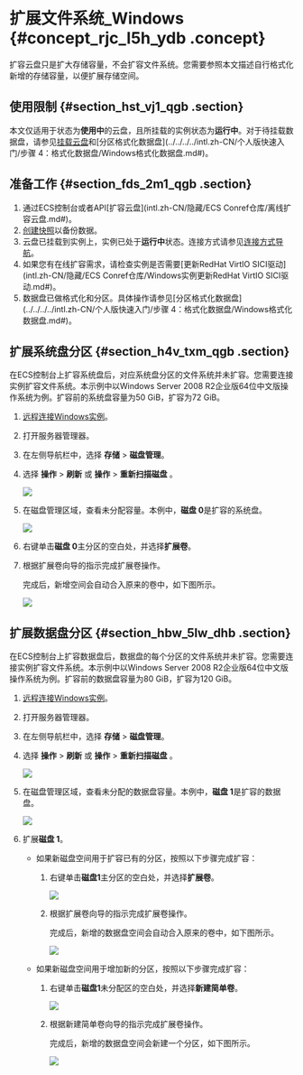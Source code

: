 # 扩展文件系统\_Windows {#concept_rjc_l5h_ydb .concept}

扩容云盘只是扩大存储容量，不会扩容文件系统。您需要参照本文描述自行格式化新增的存储容量，以便扩展存储空间。

## 使用限制 {#section_hst_vj1_qgb .section}

本文仅适用于状态为**使用中**的云盘，且所挂载的实例状态为**运行中**。对于待挂载数据盘，请参见[挂载云盘](../../../../intl.zh-CN/块存储/云盘/挂载云盘.md#)和[分区格式化数据盘](../../../../intl.zh-CN/个人版快速入门/步骤 4：格式化数据盘/Windows格式化数据盘.md#)。

## 准备工作 {#section_fds_2m1_qgb .section}

1.  通过ECS控制台或者API[扩容云盘](intl.zh-CN/隐藏/ECS Conref仓库/离线扩容云盘.md#)。
2.  [创建快照](intl.zh-CN/快照/使用快照/创建快照.md#)以备份数据。
3.  云盘已挂载到实例上，实例已处于**运行中**状态。连接方式请参见[连接方式导航](../../../../intl.zh-CN/实例/连接实例/连接方式导航.md#)。
4.  如果您有在线扩容需求，请检查实例是否需要[更新RedHat VirtIO SICI驱动](intl.zh-CN/隐藏/ECS Conref仓库/Windows实例更新RedHat VirtIO SICI驱动.md#)。
5.  数据盘已做格式化和分区。具体操作请参见[分区格式化数据盘](../../../../intl.zh-CN/个人版快速入门/步骤 4：格式化数据盘/Windows格式化数据盘.md#)。

## 扩展系统盘分区 {#section_h4v_txm_qgb .section}

在ECS控制台上扩容系统盘后，对应系统盘分区的文件系统并未扩容。您需要连接实例扩容文件系统。本示例中以Windows Server 2008 R2企业版64位中文版操作系统为例。扩容前的系统盘容量为50 GiB，扩容为72 GiB。

1.  [远程连接Windows实例](../../../../intl.zh-CN/实例/连接实例/连接Windows实例/在本地客户端上连接Windows实例.md#)。
2.  打开服务器管理器。
3.  在左侧导航栏中，选择 **存储** \> **磁盘管理**。
4.  选择 **操作** \> **刷新** 或 **操作** \> **重新扫描磁盘** 。

    ![](http://static-aliyun-doc.oss-cn-hangzhou.aliyuncs.com/assets/img/9678/155548068141660_zh-CN.png)

5.  在磁盘管理区域，查看未分配容量。本例中，**磁盘 0**是扩容的系统盘。

    ![](http://static-aliyun-doc.oss-cn-hangzhou.aliyuncs.com/assets/img/9678/155548068141658_zh-CN.png)

6.  右键单击**磁盘 0**主分区的空白处，并选择**扩展卷**。
7.  根据扩展卷向导的指示完成扩展卷操作。

    完成后，新增空间会自动合入原来的卷中，如下图所示。

    ![](http://static-aliyun-doc.oss-cn-hangzhou.aliyuncs.com/assets/img/9678/155548068141657_zh-CN.png)


## 扩展数据盘分区 {#section_hbw_5lw_dhb .section}

在ECS控制台上扩容数据盘后，数据盘的每个分区的文件系统并未扩容。您需要连接实例扩容文件系统。本示例中以Windows Server 2008 R2企业版64位中文版操作系统为例。扩容前的数据盘容量为80 GiB，扩容为120 GiB。

1.  [远程连接Windows实例](../../../../intl.zh-CN/实例/连接实例/连接Windows实例/在本地客户端上连接Windows实例.md#)。
2.  打开服务器管理器。
3.  在左侧导航栏中，选择 **存储** \> **磁盘管理**。
4.  选择 **操作** \> **刷新** 或 **操作** \> **重新扫描磁盘** 。

    ![](http://static-aliyun-doc.oss-cn-hangzhou.aliyuncs.com/assets/img/9678/155548068141660_zh-CN.png)

5.  在磁盘管理区域，查看未分配的数据盘容量。本例中，**磁盘 1**是扩容的数据盘。

    ![](http://static-aliyun-doc.oss-cn-hangzhou.aliyuncs.com/assets/img/9678/155548068141665_zh-CN.png)

6.  扩展**磁盘 1**。
    -   如果新磁盘空间用于扩容已有的分区，按照以下步骤完成扩容：
        1.  右键单击**磁盘1**主分区的空白处，并选择**扩展卷**。

            ![](http://static-aliyun-doc.oss-cn-hangzhou.aliyuncs.com/assets/img/9678/155548068141661_zh-CN.png)

        2.  根据扩展卷向导的指示完成扩展卷操作。

            完成后，新增的数据盘空间会自动合入原来的卷中，如下图所示。

            ![](http://static-aliyun-doc.oss-cn-hangzhou.aliyuncs.com/assets/img/9678/155548068141662_zh-CN.png)

    -   如果新磁盘空间用于增加新的分区，按照以下步骤完成扩容：
        1.  右键单击**磁盘1**未分配区的空白处，并选择**新建简单卷**。

            ![](http://static-aliyun-doc.oss-cn-hangzhou.aliyuncs.com/assets/img/9678/155548068141663_zh-CN.png)

        2.  根据新建简单卷向导的指示完成扩展卷操作。

            完成后，新增的数据盘空间会新建一个分区，如下图所示。

            ![](http://static-aliyun-doc.oss-cn-hangzhou.aliyuncs.com/assets/img/9678/155548068141664_zh-CN.png)


